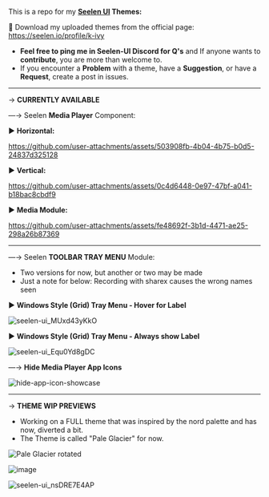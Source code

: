 This is a repo for my **[Seelen UI](https://github.com/eythaann/Seelen-UI) Themes:**

🎨 Download my uploaded themes from the official page: https://seelen.io/profile/k-ivy
- **Feel free to ping me in Seelen-UI Discord for Q's** and If anyone wants to **contribute**, you are more than welcome to.
- If you encounter a **Problem** with a theme, have a **Suggestion**, or have a **Request**, create a post in issues.

----------------

→ **CURRENTLY AVAILABLE**

—→ Seelen **Media Player** Component:

▶ **Horizontal:**

https://github.com/user-attachments/assets/503908fb-4b04-4b75-b0d5-24837d325128

▶ **Vertical:**

https://github.com/user-attachments/assets/0c4d6448-0e97-47bf-a041-b18bac8cbdf9

▶ **Media Module:**

https://github.com/user-attachments/assets/fe48692f-3b1d-4471-ae25-298a26b87369

---

—→ Seelen **TOOLBAR TRAY MENU** Module:
- Two versions for now, but another or two may be made
- Just a note for below: Recording with sharex causes the wrong names seen

▶ **Windows Style (Grid) Tray Menu - Hover for Label**
  
![seelen-ui_MUxd43yKkO](https://github.com/user-attachments/assets/d9339138-cb48-4225-9aec-b6b020e48600)

▶ **Windows Style (Grid) Tray Menu - Always show Label**

![seelen-ui_Equ0Yd8gDC](https://github.com/user-attachments/assets/a63ec150-7236-4957-bcdd-d848598977b9)

—→ **Hide Media Player App Icons**

![hide-app-icon-showcase](https://github.com/user-attachments/assets/eaffa276-b2ca-4408-bb8c-3103edb40e22)

---


→ **THEME WIP PREVIEWS**
- Working on a FULL theme that was inspired by the nord palette and has now, diverted a bit.
- The Theme is called "Pale Glacier" for now.

![Pale Glacier rotated](https://github.com/user-attachments/assets/2f29d24c-2c06-4e14-ab1e-46a809871f3d)

![image](https://github.com/user-attachments/assets/f4d366f9-9008-47b1-8ccc-5af2bb226d95)

![seelen-ui_nsDRE7E4AP](https://github.com/user-attachments/assets/649b9c89-8e58-4e05-b863-70a1f0944254)


